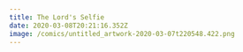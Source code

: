 ```yaml
---
title: The Lord's Selfie
date: 2020-03-08T20:21:16.352Z
image: /comics/untitled_artwork-2020-03-07t220548.422.png
---
```

